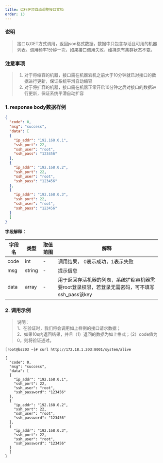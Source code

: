 ```yaml
---
title: 运行环境自动调整接口文档
order: 13
---
```


### 说明
> 接口以GET方式调用，返回json格式数据，数据中只包含存活且可用的机器列表。调用频率1分钟一次，如果接口调用失败，维持原有集群状态不变。

### 注意事项
> 1. 对于将缩容的机器，接口需在机器宕机之前大于10分钟就已对接口的数据进行更新，保证系统平滑自动缩容
> 2. 对于将扩容的机器，接口需在机器正常开启10分钟之后对接口的数据进行更新，保证系统平滑自动扩容

### 1. response body数据样例

```json
{
  "code": 0,
  "msg": "success",
  "data": [
  {
    "ip_addr": "192.168.0.1",
    "ssh_port": 22,
    "ssh_user": "root",
    "ssh_pass": "123456"
  },
  {
    "ip_addr": "192.168.0.2",
    "ssh_port": 22,
    "ssh_user": "root",
    "ssh_pass": "123456"   
  },
  {
    "ip_addr": "192.168.0.3",
    "ssh_port": 22,
    "ssh_user": "root",
    "ssh_pass": "123456"
  }
  ]
}
```    

**字段解释：**

|字段名|类型|取值范围|解释|
|------|------|------|------|
|code|int|-|调用结果， 0表示成功，1表示失败|
|msg|string|-|提示信息|
|data|array|-|用于返回存活机器的列表，系统扩缩容机器需要root登录权限，若登录无需密码，可不填写ssh_pass该key|

### 2. 调用示例

> 说明：<br/>
> 1、在验证时，我们将会调用如上样例的接口请求数据；<br/>
> 2、如果10s内返回结果，并且（1）返回的数据为如上格式；（2）code值为0，则将验证通过。<br/>

```
[root@bs203 ~]# curl http://172.18.1.203:8001/system/alive 

{
  "code": 0,
  "msg": "success",
  "data": [
  {
    "ip_addr": "192.168.0.1",
    "ssh_port": 22,
    "ssh_user": "root",
    "ssh_password": "123456"
  },
  {
    "ip_addr": "192.168.0.2",
    "ssh_port": 22,
    "ssh_user": "root",
    "ssh_password": "123456"   
  },
  {
    "ip_addr": "192.168.0.3",
    "ssh_port": 22,
    "ssh_user": "root",
    "ssh_password": "123456"
  }
  ]
}
```
